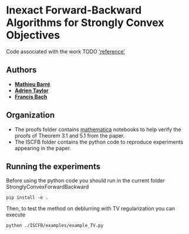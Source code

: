 # Inexact Forward-Backward Algorithms for Strongly Convex Objectives

Code associated with the work TODO ['reference'](https://arxiv.org/)

## Authors

- [**Mathieu Barré**](https://mathbarre.github.io/)
- [**Adrien Taylor**](https://www.di.ens.fr/~ataylor/)
- [**Francis Bach**](https://www.di.ens.fr/~fbach/)

## Organization

- The proofs folder contains [mathematica](https://www.wolfram.com/mathematica/) notebooks to help verify the proofs of Theorem 3.1 and 5.1 from the paper.
- The ISCFB folder contains the python code to reproduce experiments appearing in the paper.

## Running the experiments

Before using the python code you should run in the current folder StronglyConvexForwardBackward

```console
pip install -e .
```

Then, to test the method on deblurring with TV regularization you can execute

```console
python ./ISCFB/examples/example_TV.py
```
